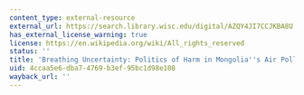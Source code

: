 ```yaml
---
content_type: external-resource
external_url: https://search.library.wisc.edu/digital/AZQY4JI7CCJKBA8U
has_external_license_warning: true
license: https://en.wikipedia.org/wiki/All_rights_reserved
status: ''
title: 'Breathing Uncertainty: Politics of Harm in Mongolia''s Air Pollution Crisis'
uid: 4ccaa5e6-dba7-4769-b3ef-95bc1d98e108
wayback_url: ''
---
```

